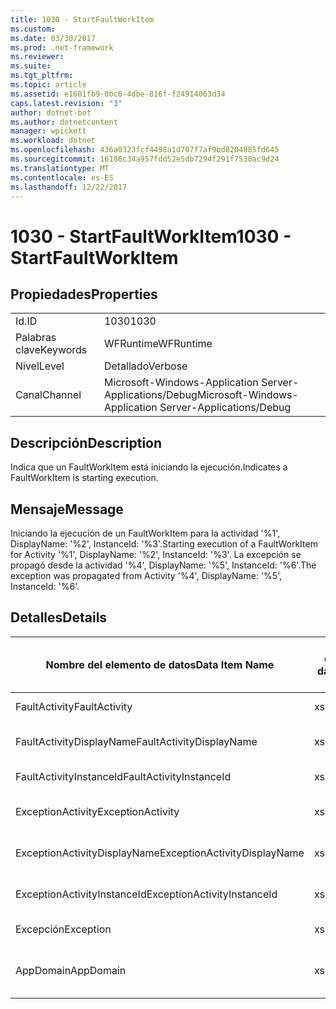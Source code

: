 ```yaml
---
title: 1030 - StartFaultWorkItem
ms.custom: 
ms.date: 03/30/2017
ms.prod: .net-framework
ms.reviewer: 
ms.suite: 
ms.tgt_pltfrm: 
ms.topic: article
ms.assetid: e1601fb9-0bc6-4dbe-816f-f24914063d34
caps.latest.revision: "3"
author: dotnet-bot
ms.author: dotnetcontent
manager: wpickett
ms.workload: dotnet
ms.openlocfilehash: 436a0323fcf4498a1d707f7af9bd8204885fd645
ms.sourcegitcommit: 16186c34a957fdd52e5db7294f291f7530ac9d24
ms.translationtype: MT
ms.contentlocale: es-ES
ms.lasthandoff: 12/22/2017
---
```

# <a name="1030---startfaultworkitem"></a><span data-ttu-id="fd4dc-102">1030 - StartFaultWorkItem</span><span class="sxs-lookup"><span data-stu-id="fd4dc-102">1030 - StartFaultWorkItem</span></span>
## <a name="properties"></a><span data-ttu-id="fd4dc-103">Propiedades</span><span class="sxs-lookup"><span data-stu-id="fd4dc-103">Properties</span></span>  
  
|||  
|-|-|  
|<span data-ttu-id="fd4dc-104">Id.</span><span class="sxs-lookup"><span data-stu-id="fd4dc-104">ID</span></span>|<span data-ttu-id="fd4dc-105">1030</span><span class="sxs-lookup"><span data-stu-id="fd4dc-105">1030</span></span>|  
|<span data-ttu-id="fd4dc-106">Palabras clave</span><span class="sxs-lookup"><span data-stu-id="fd4dc-106">Keywords</span></span>|<span data-ttu-id="fd4dc-107">WFRuntime</span><span class="sxs-lookup"><span data-stu-id="fd4dc-107">WFRuntime</span></span>|  
|<span data-ttu-id="fd4dc-108">Nivel</span><span class="sxs-lookup"><span data-stu-id="fd4dc-108">Level</span></span>|<span data-ttu-id="fd4dc-109">Detallado</span><span class="sxs-lookup"><span data-stu-id="fd4dc-109">Verbose</span></span>|  
|<span data-ttu-id="fd4dc-110">Canal</span><span class="sxs-lookup"><span data-stu-id="fd4dc-110">Channel</span></span>|<span data-ttu-id="fd4dc-111">Microsoft-Windows-Application Server-Applications/Debug</span><span class="sxs-lookup"><span data-stu-id="fd4dc-111">Microsoft-Windows-Application Server-Applications/Debug</span></span>|  
  
## <a name="description"></a><span data-ttu-id="fd4dc-112">Descripción</span><span class="sxs-lookup"><span data-stu-id="fd4dc-112">Description</span></span>  
 <span data-ttu-id="fd4dc-113">Indica que un FaultWorkItem está iniciando la ejecución.</span><span class="sxs-lookup"><span data-stu-id="fd4dc-113">Indicates a FaultWorkItem is starting execution.</span></span>  
  
## <a name="message"></a><span data-ttu-id="fd4dc-114">Mensaje</span><span class="sxs-lookup"><span data-stu-id="fd4dc-114">Message</span></span>  
 <span data-ttu-id="fd4dc-115">Iniciando la ejecución de un FaultWorkItem para la actividad '%1', DisplayName: '%2', InstanceId: '%3'.</span><span class="sxs-lookup"><span data-stu-id="fd4dc-115">Starting execution of a FaultWorkItem for Activity '%1', DisplayName: '%2', InstanceId: '%3'.</span></span>  <span data-ttu-id="fd4dc-116">La excepción se propagó desde la actividad '%4', DisplayName: '%5', InstanceId: '%6'.</span><span class="sxs-lookup"><span data-stu-id="fd4dc-116">The exception was propagated from Activity '%4', DisplayName: '%5', InstanceId: '%6'.</span></span>  
  
## <a name="details"></a><span data-ttu-id="fd4dc-117">Detalles</span><span class="sxs-lookup"><span data-stu-id="fd4dc-117">Details</span></span>  
  
|<span data-ttu-id="fd4dc-118">Nombre del elemento de datos</span><span class="sxs-lookup"><span data-stu-id="fd4dc-118">Data Item Name</span></span>|<span data-ttu-id="fd4dc-119">Tipo del elemento de datos</span><span class="sxs-lookup"><span data-stu-id="fd4dc-119">Data Item Type</span></span>|<span data-ttu-id="fd4dc-120">Descripción</span><span class="sxs-lookup"><span data-stu-id="fd4dc-120">Description</span></span>|  
|--------------------|--------------------|-----------------|  
|<span data-ttu-id="fd4dc-121">FaultActivity</span><span class="sxs-lookup"><span data-stu-id="fd4dc-121">FaultActivity</span></span>|<span data-ttu-id="fd4dc-122">xs:string</span><span class="sxs-lookup"><span data-stu-id="fd4dc-122">xs:string</span></span>|<span data-ttu-id="fd4dc-123">Nombre de tipo de la actividad que generó el error.</span><span class="sxs-lookup"><span data-stu-id="fd4dc-123">The type name of the fault activity.</span></span>|  
|<span data-ttu-id="fd4dc-124">FaultActivityDisplayName</span><span class="sxs-lookup"><span data-stu-id="fd4dc-124">FaultActivityDisplayName</span></span>|<span data-ttu-id="fd4dc-125">xs:string</span><span class="sxs-lookup"><span data-stu-id="fd4dc-125">xs:string</span></span>|<span data-ttu-id="fd4dc-126">Nombre para mostrar de la actividad que generó el error.</span><span class="sxs-lookup"><span data-stu-id="fd4dc-126">The display name of the fault activity.</span></span>|  
|<span data-ttu-id="fd4dc-127">FaultActivityInstanceId</span><span class="sxs-lookup"><span data-stu-id="fd4dc-127">FaultActivityInstanceId</span></span>|<span data-ttu-id="fd4dc-128">xs:string</span><span class="sxs-lookup"><span data-stu-id="fd4dc-128">xs:string</span></span>|<span data-ttu-id="fd4dc-129">Identificador de la actividad que generó el error.</span><span class="sxs-lookup"><span data-stu-id="fd4dc-129">The instance id of the fault activity.</span></span>|  
|<span data-ttu-id="fd4dc-130">ExceptionActivity</span><span class="sxs-lookup"><span data-stu-id="fd4dc-130">ExceptionActivity</span></span>|<span data-ttu-id="fd4dc-131">xs:string</span><span class="sxs-lookup"><span data-stu-id="fd4dc-131">xs:string</span></span>|<span data-ttu-id="fd4dc-132">El nombre de tipo para mostrar de la actividad que produjo la excepción.</span><span class="sxs-lookup"><span data-stu-id="fd4dc-132">The type name of the activity that threw the exception.</span></span>|  
|<span data-ttu-id="fd4dc-133">ExceptionActivityDisplayName</span><span class="sxs-lookup"><span data-stu-id="fd4dc-133">ExceptionActivityDisplayName</span></span>|<span data-ttu-id="fd4dc-134">xs:string</span><span class="sxs-lookup"><span data-stu-id="fd4dc-134">xs:string</span></span>|<span data-ttu-id="fd4dc-135">El nombre para mostrar de la actividad que produjo la excepción.</span><span class="sxs-lookup"><span data-stu-id="fd4dc-135">The display name of the activity that threw the exception.</span></span>|  
|<span data-ttu-id="fd4dc-136">ExceptionActivityInstanceId</span><span class="sxs-lookup"><span data-stu-id="fd4dc-136">ExceptionActivityInstanceId</span></span>|<span data-ttu-id="fd4dc-137">xs:string</span><span class="sxs-lookup"><span data-stu-id="fd4dc-137">xs:string</span></span>|<span data-ttu-id="fd4dc-138">Identificador de instancia de la actividad que generó la excepción.</span><span class="sxs-lookup"><span data-stu-id="fd4dc-138">The instance id of the activity that threw the exception.</span></span>|  
|<span data-ttu-id="fd4dc-139">Excepción</span><span class="sxs-lookup"><span data-stu-id="fd4dc-139">Exception</span></span>|<span data-ttu-id="fd4dc-140">xs:string</span><span class="sxs-lookup"><span data-stu-id="fd4dc-140">xs:string</span></span>|<span data-ttu-id="fd4dc-141">Detalles de la excepción para la excepción</span><span class="sxs-lookup"><span data-stu-id="fd4dc-141">The exception details for the exception</span></span>|  
|<span data-ttu-id="fd4dc-142">AppDomain</span><span class="sxs-lookup"><span data-stu-id="fd4dc-142">AppDomain</span></span>|<span data-ttu-id="fd4dc-143">xs:string</span><span class="sxs-lookup"><span data-stu-id="fd4dc-143">xs:string</span></span>|<span data-ttu-id="fd4dc-144">La cadena devuelta por AppDomain.CurrentDomain.FriendlyName.</span><span class="sxs-lookup"><span data-stu-id="fd4dc-144">The string returned by AppDomain.CurrentDomain.FriendlyName.</span></span>|

